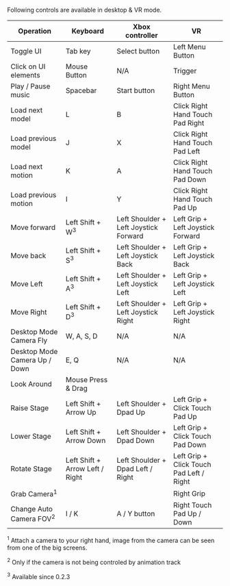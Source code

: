 Following controls are available in desktop & VR mode.


Operation | Keyboard | Xbox controller | VR
--- | --- | --- | ---
Toggle UI | Tab key | Select button | Left Menu Button
Click on UI elements | Mouse Button | N/A | Trigger
Play / Pause music | Spacebar | Start button | Right Menu Button
Load next model | L | B | Click Right Hand Touch Pad Right
Load previous model | J | X | Click Right Hand Touch Pad Left
Load next motion | K | A | Click Right Hand Touch Pad Down
Load previous motion | I | Y | Click Right Hand Touch Pad Up
Move forward | Left Shift + W<sup>3</sup> | Left Shoulder + Left Joystick Forward | Left Grip + Left Joystick Forward
Move back | Left Shift + S<sup>3</sup> | Left Shoulder + Left Joystick Back | Left Grip + Left Joystick Back
Move Left | Left Shift + A<sup>3</sup> | Left Shoulder + Left Joystick Left | Left Grip + Left Joystick Left
Move Right | Left Shift + D<sup>3</sup> | Left Shoulder + Left Joystick Right | Left Grip + Left Joystick Right
Desktop Mode Camera Fly | W, A, S, D | N/A | N/A 
Desktop Mode Camera Up / Down | E, Q | N/A | N/A
Look Around | Mouse Press & Drag | | 
Raise Stage | Left Shift + Arrow Up | Left Shoulder + Dpad Up | Left Grip + Click Touch Pad Up
Lower Stage | Left Shift + Arrow Down | Left Shoulder + Dpad Down | Left Grip + Click Touch Pad Down
Rotate Stage | Left Shift + Arrow Left / Right | Left Shoulder + Dpad Left / Right | Left Grip + Click Touch Pad Left / Right
Grab Camera<sup>1</sup> | | | Right Grip 
Change Auto Camera FOV<sup>2</sup> | I / K | A / Y button | Right Touch Pad Up / Down


<sup>1</sup> Attach a camera to your right hand, image from the camera can be seen from one of the big screens.

<sup>2</sup> Only if the camera is not being controled by animation track

<sup>3</sup> Available since 0.2.3
